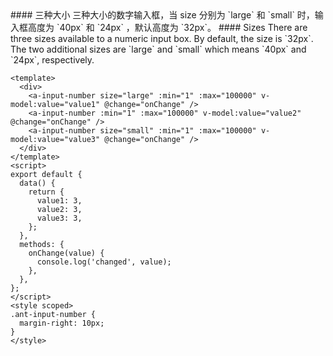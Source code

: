 <cn>
#### 三种大小
三种大小的数字输入框，当 size 分别为 `large` 和 `small` 时，输入框高度为 `40px` 和 `24px` ，默认高度为 `32px`。
</cn>

<us>
#### Sizes
There are three sizes available to a numeric input box. By default, the size is `32px`. The two additional sizes are `large` and `small` which means `40px` and `24px`, respectively.
</us>

```vue
<template>
  <div>
    <a-input-number size="large" :min="1" :max="100000" v-model:value="value1" @change="onChange" />
    <a-input-number :min="1" :max="100000" v-model:value="value2" @change="onChange" />
    <a-input-number size="small" :min="1" :max="100000" v-model:value="value3" @change="onChange" />
  </div>
</template>
<script>
export default {
  data() {
    return {
      value1: 3,
      value2: 3,
      value3: 3,
    };
  },
  methods: {
    onChange(value) {
      console.log('changed', value);
    },
  },
};
</script>
<style scoped>
.ant-input-number {
  margin-right: 10px;
}
</style>
```
